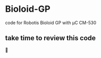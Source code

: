 # Bioloid-GP
code for Robotis Bioloid GP with µC CM-530
## take time to review this code ##
:city_sunrise:
